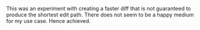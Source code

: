 This was an experiment with creating a faster diff that is not guaranteed to produce the shortest edit path. There does not seem to be a happy medium for my use case. Hence achieved.
